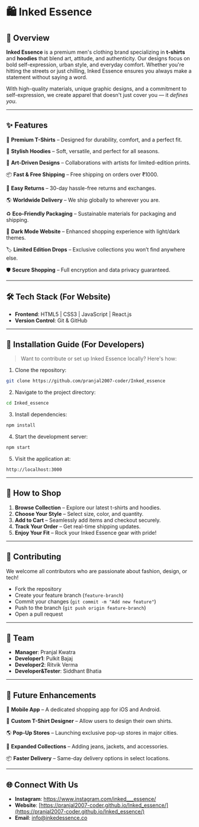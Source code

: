# 🛍️ Inked Essence 

## 📌 Overview

**Inked Essence** is a premium men's clothing brand specializing in **t-shirts** and **hoodies** that blend art, attitude, and authenticity. Our designs focus on bold self-expression, urban style, and everyday comfort. Whether you're hitting the streets or just chilling, Inked Essence ensures you always make a statement without saying a word.

With high-quality materials, unique graphic designs, and a commitment to self-expression, we create apparel that doesn't just cover you — it *defines you*.

---

## ✨ Features

👕 **Premium T-Shirts** – Designed for durability, comfort, and a perfect fit.

🧥 **Stylish Hoodies** – Soft, versatile, and perfect for all seasons.

🎨 **Art-Driven Designs** – Collaborations with artists for limited-edition prints.

📦 **Fast & Free Shipping** – Free shipping on orders over ₹1000.

🔄 **Easy Returns** – 30-day hassle-free returns and exchanges.

🌎 **Worldwide Delivery** – We ship globally to wherever you are.

♻️ **Eco-Friendly Packaging** – Sustainable materials for packaging and shipping.

🌙 **Dark Mode Website** – Enhanced shopping experience with light/dark themes.

🏷️ **Limited Edition Drops** – Exclusive collections you won’t find anywhere else.

🛡️ **Secure Shopping** – Full encryption and data privacy guaranteed.

---

## 🛠 Tech Stack (For Website)

- **Frontend**: HTML5 | CSS3 | JavaScript | React.js
- **Version Control**: Git & GitHub

---

## 🚀 Installation Guide (For Developers)

> Want to contribute or set up Inked Essence locally? Here's how:

1. Clone the repository:

```bash
git clone https://github.com/pranjal2007-coder/Inked_essence
```

2. Navigate to the project directory:

```bash
cd Inked_essence
```

3. Install dependencies:

```bash
npm install
```

4. Start the development server:

```bash
npm start
```

5. Visit the application at:

```
http://localhost:3000
```

---

## 🎯 How to Shop

1. **Browse Collection** – Explore our latest t-shirts and hoodies.
2. **Choose Your Style** – Select size, color, and quantity.
3. **Add to Cart** – Seamlessly add items and checkout securely.
4. **Track Your Order** – Get real-time shipping updates.
5. **Enjoy Your Fit** – Rock your Inked Essence gear with pride!

---

## 🤝 Contributing

We welcome all contributors who are passionate about fashion, design, or tech!

- Fork the repository
- Create your feature branch (`feature-branch`)
- Commit your changes (`git commit -m "Add new feature"`)
- Push to the branch (`git push origin feature-branch`)
- Open a pull request

---

## 👥 Team

- **Manager**: Pranjal Kwatra
- **Developer1**: Pulkit Bajaj
- **Developer2**: Ritvik Verma
- **Developer&Tester**: Siddhant Bhatia

---

## 🎯 Future Enhancements

🚀 **Mobile App** – A dedicated shopping app for iOS and Android.

🎨 **Custom T-Shirt Designer** – Allow users to design their own shirts.

🌎 **Pop-Up Stores** – Launching exclusive pop-up stores in major cities.

👕 **Expanded Collections** – Adding jeans, jackets, and accessories.

📦 **Faster Delivery** – Same-day delivery options in select locations.

---

## 🌐 Connect With Us

- **Instagram**: https://www.instagram.com/inked___essence/
- **Website**: [https://pranjal2007-coder.github.io/Inked_essence/](https://pranjal2007-coder.github.io/Inked_essence/)
- **Email**: info@inkedessence.co

